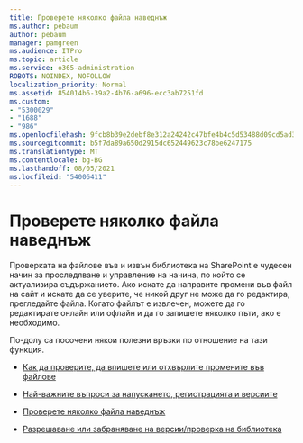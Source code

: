 ```yaml
---
title: Проверете няколко файла наведнъж
ms.author: pebaum
author: pebaum
manager: pamgreen
ms.audience: ITPro
ms.topic: article
ms.service: o365-administration
ROBOTS: NOINDEX, NOFOLLOW
localization_priority: Normal
ms.assetid: 854014b6-39a2-4b76-a696-ecc3ab7251fd
ms.custom:
- "5300029"
- "1688"
- "986"
ms.openlocfilehash: 9fcb8b39e2debf8e312a24242c47bfe4b4c5d53488d09cd5ad33d54ae109b10b
ms.sourcegitcommit: b5f7da89a650d2915dc652449623c78be6247175
ms.translationtype: MT
ms.contentlocale: bg-BG
ms.lasthandoff: 08/05/2021
ms.locfileid: "54006411"
---
```

# <a name="check-in-several-files-at-once"></a>Проверете няколко файла наведнъж

Проверката на файлове във и извън библиотека на SharePoint е чудесен начин за проследяване и управление на начина, по който се актуализира съдържанието. Ако искате да направите промени във файл на сайт и искате да се уверите, че никой друг не може да го редактира, прегледайте файла. Когато файлът е извлечен, можете да го редактирате онлайн или офлайн и да го запишете няколко пъти, ако е необходимо.

По-долу са посочени някои полезни връзки по отношение на тази функция.

- [Как да проверите, да впишете или отхвърлите промените във файлове](https://support.office.com/article/check-out-check-in-or-discard-changes-to-files-in-a-library-7e2c12a9-a874-4393-9511-1378a700f6de)

- [Най-важните въпроси за напускането, регистрацията и версиите](https://support.office.com/article/Top-questions-about-check-out-check-in-and-versions-7E941339-E972-4C7A-A79A-80A1FCF84076)

- [Проверете няколко файла наведнъж](https://support.office.com/article/check-out-check-in-or-discard-changes-to-files-in-a-library-7e2c12a9-a874-4393-9511-1378a700f6de)

- [Разрешаване или забраняване на версии/проверка на библиотека](https://support.office.com/article/enable-and-configure-versioning-for-a-list-or-library-1555d642-23ee-446a-990a-bcab618c7a37)

  
